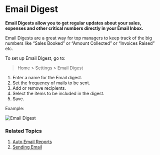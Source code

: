 <!-- add-breadcrumbs -->
# Email Digest

**Email Digests allow you to get regular updates about your sales, expenses and other critical numbers directly in your Email Inbox.**

Email Digests are a great way for top managers to keep track of the big numbers like “Sales Booked” or “Amount Collected” or “Invoices Raised” etc.

To set up Email Digest, go to:

> Home > Settings > Email Digest

1. Enter a name for the Email digest.
1. Set the frequency of mails to be sent.
1. Add or remove recipients.
1. Select the items to be included in the digest.
1. Save.

Example:

<img class="screenshot" alt="Email Digest" src="{{docs_base_url}}/v12/assets/img/setup/email/email-digest.png">

### Related Topics
1. [Auto Email Reports](/docs/v12/user/manual/en/setting-up/email/auto-email-reports)
1. [Sending Email](/docs/v12/user/manual/en/setting-up/email/sending-email)
